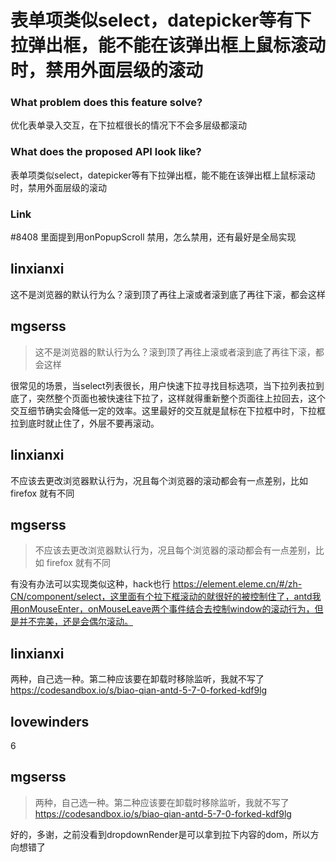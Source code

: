 # 表单项类似select，datepicker等有下拉弹出框，能不能在该弹出框上鼠标滚动时，禁用外面层级的滚动

### What problem does this feature solve?

优化表单录入交互，在下拉框很长的情况下不会多层级都滚动

### What does the proposed API look like?

表单项类似select，datepicker等有下拉弹出框，能不能在该弹出框上鼠标滚动时，禁用外面层级的滚动

### Link

#8408 里面提到用onPopupScroll 禁用，怎么禁用，还有最好是全局实现

<!-- generated by ant-design-issue-helper. DO NOT REMOVE -->

## linxianxi

这不是浏览器的默认行为么？滚到顶了再往上滚或者滚到底了再往下滚，都会这样

## mgserss

> 这不是浏览器的默认行为么？滚到顶了再往上滚或者滚到底了再往下滚，都会这样

很常见的场景，当select列表很长，用户快速下拉寻找目标选项，当下拉列表拉到底了，突然整个页面也被快速往下拉了，这样就得重新整个页面往上拉回去，这个交互细节确实会降低一定的效率。这里最好的交互就是鼠标在下拉框中时，下拉框拉到底时就止住了，外层不要再滚动。

## linxianxi

不应该去更改浏览器默认行为，况且每个浏览器的滚动都会有一点差别，比如 firefox 就有不同

## mgserss

> 不应该去更改浏览器默认行为，况且每个浏览器的滚动都会有一点差别，比如 firefox 就有不同

有没有办法可以实现类似这种，hack也行 https://element.eleme.cn/#/zh-CN/component/select，这里面有个拉下框滚动的就很好的被控制住了，antd我用onMouseEnter，onMouseLeave两个事件结合去控制window的滚动行为，但是并不完美，还是会偶尔滚动。

## linxianxi

两种，自己选一种。第二种应该要在卸载时移除监听，我就不写了
https://codesandbox.io/s/biao-qian-antd-5-7-0-forked-kdf9lg

## lovewinders

6

## mgserss

> 两种，自己选一种。第二种应该要在卸载时移除监听，我就不写了 https://codesandbox.io/s/biao-qian-antd-5-7-0-forked-kdf9lg

好的，多谢，之前没看到dropdownRender是可以拿到拉下内容的dom，所以方向想错了
